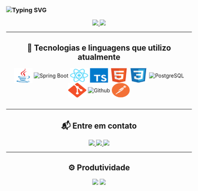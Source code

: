 ###  ![Typing SVG](https://readme-typing-svg.demolab.com?font=Fira+Code&size=45&pause=230&color=0000FF&center=true&vCenter=true&width=1000&lines=Prazer+,+Me+chamo+Matheus)

<div align="center">
  <a href="https://github.com/anuraghazra/github-readme-stats">
    <img height="180" src="https://github-readme-stats.vercel.app/api?username=matheusmartinz&theme=transparent&show_icons=true" />
  </a>
  <a href="https://github.com/anuraghazra/convoychat">
    <img height="180" src="https://github-readme-stats.vercel.app/api/top-langs/?username=matheusmartinz&theme=transparent&layout=compact" />
  </a>
</div>

---

<h2 align="center">🧠 Tecnologias e linguagens que utilizo atualmente</h2>

<div align="center" valign="top">
  <!-- Backend -->
  <img align="center" alt="Java" height="40" width="50" src="https://raw.githubusercontent.com/devicons/devicon/master/icons/java/java-original.svg">
  <img align="center" alt="Spring Boot" height="40" width="50" src="https://cdn.worldvectorlogo.com/logos/spring-3.svg">

  <!-- Frontend -->
  <img align="center" alt="React" height="40" width="50" src="https://raw.githubusercontent.com/devicons/devicon/master/icons/react/react-original.svg">
  <img align="center" alt="TypeScript" height="40" width="50" src="https://raw.githubusercontent.com/devicons/devicon/master/icons/typescript/typescript-original.svg">
  <img align="center" alt="HTML5" height="40" width="50" src="https://raw.githubusercontent.com/devicons/devicon/master/icons/html5/html5-original.svg">
  <img align="center" alt="CSS3" height="40" width="50" src="https://raw.githubusercontent.com/devicons/devicon/master/icons/css3/css3-original.svg">

  <!-- Banco de Dados & Ferramentas -->
  <img align="center" alt="PostgreSQL" height="40" width="50" src="https://upload.wikimedia.org/wikipedia/commons/2/29/Postgresql_elephant.svg">
  <img align="center" alt="Git" height="40" width="50" src="https://raw.githubusercontent.com/devicons/devicon/master/icons/git/git-original.svg">
  <img align="center" alt="Github" height="40" width="50" src="https://cdn.worldvectorlogo.com/logos/github-icon-2.svg">
  <img align="center" alt="Postman" height="40" width="50" src="https://raw.githubusercontent.com/devicons/devicon/master/icons/postman/postman-original.svg">
</div><br>

---

<h2 align="center">📬 Entre em contato</h2>

<div align="center"> 
  <a href="https://instagram.com/mathh_edu/" target="_blank">
    <img src="https://img.shields.io/badge/-Instagram-%23E4405F?style=for-the-badge&logo=instagram&logoColor=white">
  </a>
  <a href="mailto:matheusmartins871@gmail.com">
    <img src="https://img.shields.io/badge/-Gmail-%23333?style=for-the-badge&logo=gmail&logoColor=white">
  </a>
  <a href="https://www.linkedin.com/in/matheus-martins-69b22223b/" target="_blank">
    <img src="https://img.shields.io/badge/-LinkedIn-%230077B5?style=for-the-badge&logo=linkedin&logoColor=white">
  </a> 
</div>

---

<h2 align="center">⚙️ Produtividade</h2>

<div align="center">
     <img src="https://img.shields.io/badge/IntelliJ_IDEA-000000?style=for-the-badge&logo=intellij-idea&logoColor=white" />
  <img src="https://img.shields.io/badge/VS%20CODE-%230077B5?style=for-the-badge&logo=visualstudiocode&logoColor=white" />
</div><br>
